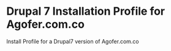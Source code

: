 # Drupal 7 Installation Profile for Agofer.com.co #

Install Profile for a Drupal7 version of Agofer.com.co
